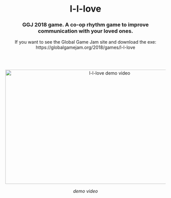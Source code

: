 <h1 align="center">l-l-love</h1>
<h3 align="center">GGJ 2018 game. A co-op rhythm game to improve communication with your loved ones.</h3>
<p align="center"> If you want to see the Global Game Jam site and download the exe: https://globalgamejam.org/2018/games/l-l-love</p>
<br><br>

<p align="center"> <a href="https://www.youtube.com/watch?v=Fb5xZP7oijY" target="_blank" rel="noopener noreferrer">
  <img src="https://img.youtube.com/vi/Fb5xZP7oijY/maxresdefault.jpg" alt="l-l-love demo video" width="640px" height="360px" >
</a></p>

<p align="center"><i>demo video</i></p>
  
  
  <!--
  https://img.youtube.com/vi/Fb5xZP7oijY/hq2.jpg
  -->
